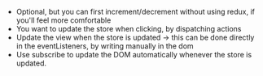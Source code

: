 - Optional, but you can first increment/decrement without using redux, if you'll feel more comfortable
- You want to update the store when clicking, by dispatching actions
- Update the view when the store is updated -> this can be done directly in the eventListeners, by  writing manually in the dom
- Use subscribe to update the DOM automatically whenever the store is updated.
